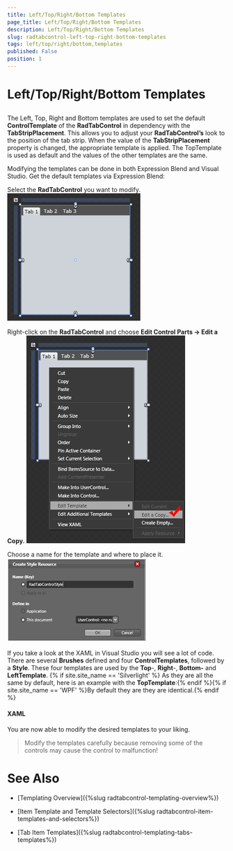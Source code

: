 ```yaml
---
title: Left/Top/Right/Bottom Templates
page_title: Left/Top/Right/Bottom Templates
description: Left/Top/Right/Bottom Templates
slug: radtabcontrol-left-top-right-bottom-templates
tags: left/top/right/bottom,templates
published: False
position: 1
---
```


# Left/Top/Right/Bottom Templates



## 

The Left, Top, Right and Bottom templates are used to set the default __ControlTemplate__ of the __RadTabControl__ in dependency with the __TabStripPlacement__. This allows you to adjust your __RadTabControl’s__ look to the position of the tab strip. When the value of the __TabStripPlacement__ property is changed, the appropriate template is applied. The TopTemplate is used as default and the values of the other templates are the same.
				

Modifying the templates can be done in both Expression Blend and Visual Studio. Get the default templates via Expression Blend:

Select the __RadTabControl__ you want to modify.
![](images/RadTabControl_Figure_00370.png)

Right-click on the __RadTabControl__ and choose __Edit Control Parts -> Edit a Copy.__
![](images/RadTabControl_Figure_00380.png)

Choose a name for the template and where to place it.
![](images/RadTabControl_Figure_00390.png)

If you take a look at the XAML in Visual Studio you will see a lot of code. There are several __Brushes__ defined and four __ControlTemplates__, followed by a __Style__. These four templates are used by the __Top__-, __Right__-, __Bottom-__ and __LeftTemplate__. {% if site.site_name == 'Silverlight' %} As they are all the same by default, here is an example with the __TopTemplate__:{% endif %}{% if site.site_name == 'WPF' %}By default they are they are identical.{% endif %}

#### __XAML__

<ControlTemplate x:Key="TabControlTopTemplate" TargetType="telerik:RadTabControl">
    <Grid>
        <Grid.RowDefinitions>
            <RowDefinition Height="auto" />
            <RowDefinition Height="*" />
        </Grid.RowDefinitions>
        <VisualStateManager.VisualStateGroups>
            <VisualStateGroup x:Name="CommonStates">
                <VisualState x:Name="Disabled">
                    <Storyboard />
                </VisualState>
                <VisualState x:Name="Normal" />
            </VisualStateGroup>
        </VisualStateManager.VisualStateGroups>
        <Border Grid.Row="1" 
                Margin="0"
                Background="{TemplateBinding Background}"
                BorderBrush="{TemplateBinding BorderBrush}"
                BorderThickness="{TemplateBinding BorderThickness}">
            <ContentPresenter x:Name="ContentElement" 
                              Content="{TemplateBinding SelectedContent}"
                              ContentTemplate="{TemplateBinding SelectedContentTemplate}" />
        </Border>
        <Grid>
            <Rectangle Fill="{StaticResource RadTabControlHeaderBackground}" Visibility="{TemplateBinding BackgroundVisibility}" />
            <ItemsPresenter Margin="2 4 0 0" />
        </Grid>
        <Rectangle x:Name="DisableVisual" 
                   Grid.RowSpan="2"
                   Fill="{StaticResource RadTabItemDisabledBackground}"
                   Visibility="Collapsed" />
    </Grid>
</ControlTemplate>


You are now able to modify the desired templates to your liking.

>Modify the templates carefully because removing some of the controls may cause the control to malfunction!

# See Also

 * [Templating Overview]({%slug radtabcontrol-templating-overview%})

 * [Item Template and Template Selectors]({%slug radtabcontrol-item-templates-and-selectors%})

 * [Tab Item Templates]({%slug radtabcontrol-templating-tabs-templates%})
